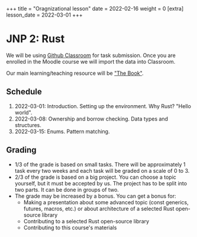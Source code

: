 +++
title = "Oragnizational lesson"
date = 2022-02-16
weight = 0
[extra]
lesson_date = 2022-03-01
+++

# JNP 2: Rust

We will be using [Github Classroom](https://classroom.github.com/) for task submission.
Once you are enrolled in the Moodle course we will import the data into Classroom.

Our main learning/teaching resource will be ["The Book"](https://doc.rust-lang.org/stable/book/).

## Schedule

1. 2022-03-01: Introduction. Setting up the environment. Why Rust? "Hello world".
2. 2022-03-08: Ownership and borrow checking. Data types and structures.
3. 2022-03-15: Enums. Pattern matching.

## Grading

- 1/3 of the grade is based on small tasks. There will be approximately 1 task every two weeks and each task will be graded on a scale of 0 to 3.
- 2/3 of the grade is based on a big project. You can choose a topic yourself, but it must be accepted by us. The project has to be split into two parts. It can be done in groups of two.
- The grade may be increased by a bonus. You can get a bonus for:
  - Making a presentation about some advanced topic (const generics, futures, macros, etc.) or about architecture of a selected Rust open-source library
  - Contributing to a selected Rust open-source library
  - Contributing to this course's materials
